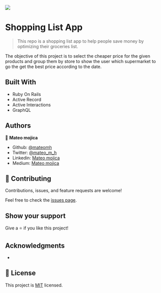 ![](https://img.shields.io/badge/Ruby%20On%20Rails-red)

# Shopping List App

> This repo is a shopping list app to help people save money by optimizing their groceries list.


The objective of this project is to select the cheaper price for the given products and group them by store to show the user which supermarket to go the get the best price according to the date.

## Built With

- Ruby On Rails
- Active Record
- Active Interactions
- GraphQL


## Authors

👤 **Mateo mojica**

- Github: [@mateomh](https://github.com/mateomh)
- Twitter: [@mateo_m_h](https://twitter.com/mateo_m_h)
- Linkedin: [Mateo mojica](https://linkedin.com/mateo_mojica_hernandez)
- Medium: [Mateo mojica](https://medium.com/@mateo-mojica)


## 🤝 Contributing

Contributions, issues, and feature requests are welcome!

Feel free to check the [issues page](issues/).

## Show your support

Give a ⭐️ if you like this project!

## Acknowledgments

- 

## 📝 License

This project is [MIT](https://opensource.org/licenses/MIT) licensed.
